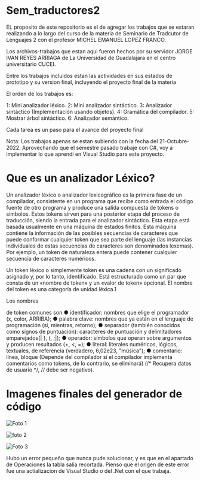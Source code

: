 # Sem_traductores2

EL proposito de este repositorio es el de agregar los trabajos que se estaran realizando a lo largo del curso de la materia de Seminario de Tradcutor de Lenguajes 2 con el profesor MICHEL EMANUEL LOPEZ FRANCO.

Los archivos-trabajos que estan aqui fueron hechos por su servidor JORGE IVAN REYES ARRIAGA de La Universidad de Guadalajara en el centro universitario CUCEI.

Entre los trabajos incluidos estan las actividades en sus estados de prototipo y su version final, incluyendo el proyecto final de la materia

El orden de los trabajos es:

1: Mini analizador léxico.
2: Mini analizador sintáctico.
3: Analizador sintáctico (Implementación usando objetos).
4: Gramática del compilador.
5: Mostrar árbol sintáctico.
6: Analizador semántico.

Cada tarea es un paso para el avance del proyecto final

Nota: Los trabajos apenas se estan subiendo con la fecha del 21-Octubre-2022.
Aprovechando que el semestre pasado trabaje con C#, voy a implementar lo que aprendi en Visual Studio para este proyecto.

# Que es un analizador Léxico?

Un analizador léxico o analizador lexicográfico es la primera fase de un compilador,
consistente en un programa que recibe como entrada el código fuente de otro
programa y produce una salida compuesta de tokens o símbolos. Estos tokens sirven
para una posterior etapa del proceso de traducción, siendo la entrada para el analizador
sintáctico.
Esta etapa está basada usualmente en una máquina de estados finitos. Esta
máquina contiene la información de las posibles secuencias de caracteres que
puede conformar cualquier token que sea parte del lenguaje (las instancias
individuales de estas secuencias de caracteres son denominados lexemas). Por
ejemplo, un token de naturaleza entera puede contener cualquier secuencia de
caracteres numéricos.

Un token léxico o simplemente token es una cadena con un significado asignado y, por lo
tanto, identificado. Está estructurado como un par que consta de un «nombre de token» y un
«valor de token» opcional. El nombre del token es una categoría de unidad léxica.1

Los nombres

de token comunes son
● identificador: nombres que elige el programador (x, color, ARRIBA);
● palabra clave: nombres que ya están en el lenguaje de programación (si,
mientras, retorno);
● separador (también conocidos como signos de puntuación): caracteres de
puntuación y delimitadores emparejados(| }, (, ;|);
● operador: símbolos que operan sobre argumentos y producen resultados (+, <, =);
● literal: literales numéricos, lógicos, textuales, de referencia (verdadero, 6,02e23,
"música");
● comentario: línea, bloque (Depende del compilador si el compilador implementa
comentarios como tokens, de lo contrario, se eliminará) (/* Recupera datos de
usuario */, // debe ser negativo).

# Imagenes finales del generador de código

![Foto 1](https://user-images.githubusercontent.com/116375899/204606996-c4ee3bc9-c432-4cb2-99ee-0a0260c089fb.PNG)

![foto 2](https://user-images.githubusercontent.com/116375899/204607021-41e2d8f8-d843-466d-bb07-5cf7fb403f94.PNG)

![Foto 3](https://user-images.githubusercontent.com/116375899/204607040-08eb4045-9a89-4e6c-8894-949188d42554.png)

Hubo un error pequeño que nunca pude solucionar, y es que en el apartado de Operaciones la tabla salia recortada. Pienso que el origen de este error fue una actializacion de Visual Studio o del .Net con el que trabaja.
